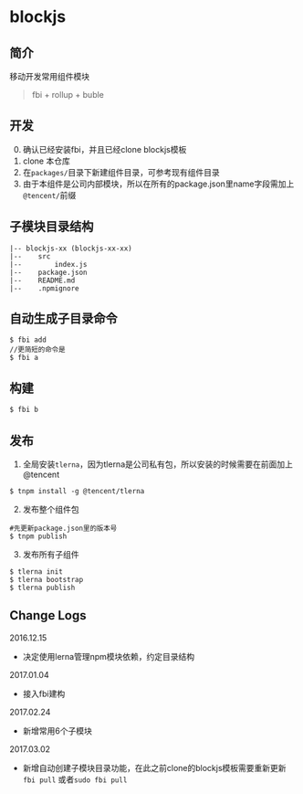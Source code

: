 # blockjs

## 简介

移动开发常用组件模块
> fbi + rollup + buble

## 开发
0. 确认已经安装fbi，并且已经clone blockjs模板
1. clone 本仓库
2. 在`packages/`目录下新建组件目录，可参考现有组件目录
3. 由于本组件是公司内部模块，所以在所有的package.json里name字段需加上`@tencent/`前缀

## 子模块目录结构
```
|-- blockjs-xx (blockjs-xx-xx)
|--    src
|--        index.js
|--    package.json
|--    README.md
|--    .npmignore
```

## 自动生成子目录命令

```
$ fbi add
//更简短的命令是
$ fbi a
```

## 构建

```bash
$ fbi b
```

## 发布
1. 全局安装`tlerna`，因为tlerna是公司私有包，所以安装的时候需要在前面加上@tencent
```
$ tnpm install -g @tencent/tlerna
```

2. 发布整个组件包
```
#先更新package.json里的版本号
$ tnpm publish
```

3. 发布所有子组件
```
$ tlerna init
$ tlerna bootstrap
$ tlerna publish
```

## Change Logs
2016.12.15
- 决定使用lerna管理npm模块依赖，约定目录结构

2017.01.04
- 接入fbi建构

2017.02.24
- 新增常用6个子模块

2017.03.02
- 新增自动创建子模块目录功能，在此之前clone的blockjs模板需要重新更新`fbi pull` 或者`sudo fbi pull`